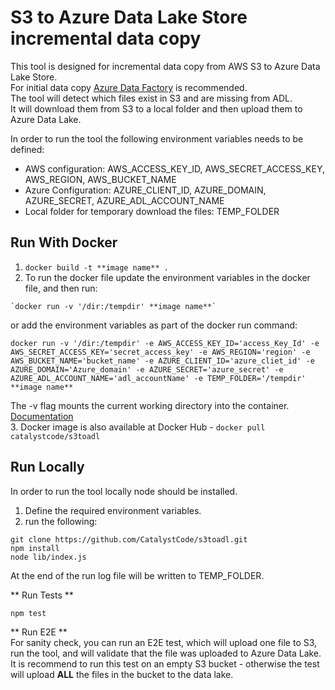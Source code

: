 # S3 to Azure Data Lake Store incremental data copy
This tool is designed for incremental data copy from AWS S3 to Azure Data Lake Store.<br/>
For initial data copy [Azure Data Factory](https://docs.microsoft.com/en-us/azure/data-factory/data-factory-introduction) is recommended.<br/>
The tool will detect which files exist in S3 and are missing from ADL. <br/> 
It will download them from S3 to a local folder and then upload them to Azure Data Lake.<br/>

In order to run the tool the following environment variables needs to be defined:

* AWS configuration: AWS_ACCESS_KEY_ID, AWS_SECRET_ACCESS_KEY, AWS_REGION, AWS_BUCKET_NAME
* Azure Configuration: AZURE_CLIENT_ID, AZURE_DOMAIN, AZURE_SECRET, AZURE_ADL_ACCOUNT_NAME
* Local folder for temporary download the files: TEMP_FOLDER


## Run With Docker
1. `docker build -t **image name** .`
2. To run the docker file update the environment variables in the docker file, and then run:
```
`docker run -v '/dir:/tempdir' **image name**`
```
or add the environment variables as part of the docker run command:<br/>

```
docker run -v '/dir:/tempdir' -e AWS_ACCESS_KEY_ID='access_Key_Id' -e AWS_SECRET_ACCESS_KEY='secret_access_key' -e AWS_REGION='region' -e AWS_BUCKET_NAME='bucket_name' -e AZURE_CLIENT_ID='azure_cliet_id' -e AZURE_DOMAIN='Azure_domain' -e AZURE_SECRET='azure_secret' -e AZURE_ADL_ACCOUNT_NAME='adl_accountName' -e TEMP_FOLDER='/tempdir' **image name**
```

The -v flag mounts the current working directory into the container. [Documentation](https://docs.docker.com/engine/reference/commandline/run/#mount-volume--v-read-only)<br/>
3. Docker image is also available at Docker Hub - `docker pull catalystcode/s3toadl`

## Run Locally
In order to run the tool locally node should be installed.
1. Define the required environment variables.
2. run the following:
```
git clone https://github.com/CatalystCode/s3toadl.git
npm install
node lib/index.js
```
At the end of the run log file will be written to TEMP_FOLDER.

** Run Tests **<br/>
```
npm test
```

** Run E2E ** <br/>
For sanity check, you can run an E2E test, which will upload one file to S3,
run the tool, and will validate that the file was uploaded to Azure Data Lake.
It is recommend to run this test on an empty S3 bucket - otherwise the test will upload <b>ALL</b> the files in the bucket to the data lake.


